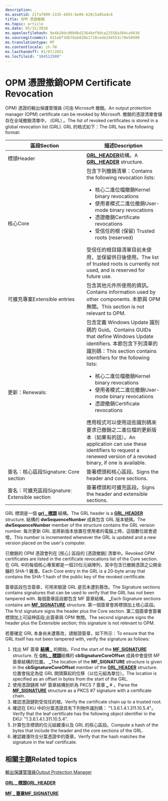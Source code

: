 ```yaml
---
description: .
ms.assetid: 21faf809-1335-4d93-be06-628c5a05a4c8
title: OPM 憑證撤銷
ms.topic: article
ms.date: 05/31/2018
ms.openlocfilehash: 9e4b20dc00b0bd23644ef9dca22558a304ca9438
ms.sourcegitcommit: 831e8f3db78ab820e1710cede244553c70e50500
ms.translationtype: MT
ms.contentlocale: zh-TW
ms.lasthandoff: 01/07/2021
ms.locfileid: "104512588"
---
```

# <a name="opm-certificate-revocation"></a><span data-ttu-id="5629e-103">OPM 憑證撤銷</span><span class="sxs-lookup"><span data-stu-id="5629e-103">OPM Certificate Revocation</span></span>

<span data-ttu-id="5629e-104">OPM) 憑證的輸出保護管理員 (可由 Microsoft 撤銷。</span><span class="sxs-lookup"><span data-stu-id="5629e-104">An output protection manager (OPM) certificate can be revoked by Microsoft.</span></span> <span data-ttu-id="5629e-105">撤銷的憑證清單會儲存在全域撤銷清單中， (GRL) 。</span><span class="sxs-lookup"><span data-stu-id="5629e-105">The list of revoked certificates is stored in a global revocation list (GRL).</span></span> <span data-ttu-id="5629e-106">GRL 的格式如下：</span><span class="sxs-lookup"><span data-stu-id="5629e-106">The GRL has the following format:</span></span>



<table>
<colgroup>
<col style="width: 50%" />
<col style="width: 50%" />
</colgroup>
<thead>
<tr class="header">
<th><span data-ttu-id="5629e-107">區段</span><span class="sxs-lookup"><span data-stu-id="5629e-107">Section</span></span></th>
<th><span data-ttu-id="5629e-108">描述</span><span class="sxs-lookup"><span data-stu-id="5629e-108">Description</span></span></th>
</tr>
</thead>
<tbody>
<tr class="odd">
<td><span data-ttu-id="5629e-109">標頭</span><span class="sxs-lookup"><span data-stu-id="5629e-109">Header</span></span></td>
<td><span data-ttu-id="5629e-110"><a href="grl-header.md"><strong>GRL_HEADER</strong></a>結構。</span><span class="sxs-lookup"><span data-stu-id="5629e-110">A <a href="grl-header.md"><strong>GRL_HEADER</strong></a> structure.</span></span></td>
</tr>
<tr class="even">
<td><span data-ttu-id="5629e-111">核心</span><span class="sxs-lookup"><span data-stu-id="5629e-111">Core</span></span></td>
<td><span data-ttu-id="5629e-112">包含下列撤銷清單：</span><span class="sxs-lookup"><span data-stu-id="5629e-112">Contains the following revocation lists:</span></span>
<ul>
<li><span data-ttu-id="5629e-113">核心二進位檔撤銷</span><span class="sxs-lookup"><span data-stu-id="5629e-113">Kernel binary revocations</span></span></li>
<li><span data-ttu-id="5629e-114">使用者模式二進位撤銷</span><span class="sxs-lookup"><span data-stu-id="5629e-114">User-mode binary revocations</span></span></li>
<li><span data-ttu-id="5629e-115">憑證撤銷</span><span class="sxs-lookup"><span data-stu-id="5629e-115">Certificate revocations</span></span></li>
<li><span data-ttu-id="5629e-116">受信任的根 (保留) </span><span class="sxs-lookup"><span data-stu-id="5629e-116">Trusted roots (reserved)</span></span></li>
</ul>
<span data-ttu-id="5629e-117">受信任的根目錄清單目前未使用，並保留供日後使用。</span><span class="sxs-lookup"><span data-stu-id="5629e-117">The list of trusted roots is currently not used, and is reserved for future use.</span></span></td>
</tr>
<tr class="odd">
<td><span data-ttu-id="5629e-118">可擴充專案</span><span class="sxs-lookup"><span data-stu-id="5629e-118">Extensible entries</span></span></td>
<td><span data-ttu-id="5629e-119">包含其他元件所使用的資訊。</span><span class="sxs-lookup"><span data-stu-id="5629e-119">Contains information used by other components.</span></span> <span data-ttu-id="5629e-120">本節與 OPM 無關。</span><span class="sxs-lookup"><span data-stu-id="5629e-120">This section is not relevant to OPM.</span></span></td>
</tr>
<tr class="even">
<td><span data-ttu-id="5629e-121">更新：</span><span class="sxs-lookup"><span data-stu-id="5629e-121">Renewals:</span></span></td>
<td><span data-ttu-id="5629e-122">包含定義 Windows Update 識別碼的 Guid。</span><span class="sxs-lookup"><span data-stu-id="5629e-122">Contains GUIDs that define Windows Update identifiers.</span></span> <span data-ttu-id="5629e-123">本節包含下列清單的識別碼：</span><span class="sxs-lookup"><span data-stu-id="5629e-123">This section contains identifiers for the following lists:</span></span>
<ul>
<li><span data-ttu-id="5629e-124">核心二進位檔撤銷</span><span class="sxs-lookup"><span data-stu-id="5629e-124">Kernel binary revocations</span></span></li>
<li><span data-ttu-id="5629e-125">使用者模式二進位撤銷</span><span class="sxs-lookup"><span data-stu-id="5629e-125">User-mode binary revocations</span></span></li>
<li><span data-ttu-id="5629e-126">憑證撤銷</span><span class="sxs-lookup"><span data-stu-id="5629e-126">Certificate revocations</span></span></li>
</ul>
<span data-ttu-id="5629e-127">應用程式可以使用這些識別碼來要求已撤銷之二進位檔的更新版本（如果有的話）。</span><span class="sxs-lookup"><span data-stu-id="5629e-127">An application can use these identifiers to request a renewed version of a revoked binary, if one is available.</span></span></td>
</tr>
<tr class="odd">
<td><span data-ttu-id="5629e-128">簽名：核心區段</span><span class="sxs-lookup"><span data-stu-id="5629e-128">Signature: Core section</span></span></td>
<td><span data-ttu-id="5629e-129">簽署標頭和核心區段。</span><span class="sxs-lookup"><span data-stu-id="5629e-129">Signs the header and core sections.</span></span></td>
</tr>
<tr class="even">
<td><span data-ttu-id="5629e-130">簽名：可擴充區段</span><span class="sxs-lookup"><span data-stu-id="5629e-130">Signature: Extensible section</span></span></td>
<td><span data-ttu-id="5629e-131">簽署標頭和可擴充區段。</span><span class="sxs-lookup"><span data-stu-id="5629e-131">Signs the header and extensible sections.</span></span></td>
</tr>
</tbody>
</table>



 

<span data-ttu-id="5629e-132">GRL 標頭是一個 [**grl \_ 標頭**](grl-header.md) 結構。</span><span class="sxs-lookup"><span data-stu-id="5629e-132">The GRL header is a [**GRL\_HEADER**](grl-header.md) structure.</span></span> <span data-ttu-id="5629e-133">結構的 **dwSequenceNumber** 成員包含 GRL 版本號碼。</span><span class="sxs-lookup"><span data-stu-id="5629e-133">The **dwSequenceNumber** member of the structure contains the GRL version number.</span></span> <span data-ttu-id="5629e-134">每次更新 GRL 並將新版本放置在使用者的電腦上時，這個數位就會遞增。</span><span class="sxs-lookup"><span data-stu-id="5629e-134">This number is incremented whenever the GRL is updated and a new version placed on the user's computer.</span></span>

<span data-ttu-id="5629e-135">已撤銷的 OPM 憑證會列在 [核心] 區段的 [憑證撤銷] 清單中。</span><span class="sxs-lookup"><span data-stu-id="5629e-135">Revoked OPM certificates are listed in the certificate revocations list of the Core section.</span></span> <span data-ttu-id="5629e-136">在 GRL 中的每個核心專案都是一個20位元組陣列，其中包含已撤銷憑證之公開金鑰的 SHA-1 雜湊。</span><span class="sxs-lookup"><span data-stu-id="5629e-136">Each Core entry in the GRL is a 20-byte array that contains the SHA-1 hash of the public key of the revoked certificate.</span></span>

<span data-ttu-id="5629e-137">簽章區段包含簽章，可用來驗證 GRL 是否未遭到篡改。</span><span class="sxs-lookup"><span data-stu-id="5629e-137">The Signature sections contains signatures that can be used to verify that the GRL has not been tampered with.</span></span> <span data-ttu-id="5629e-138">每個簽章區段都包含 MF 簽章結構。 [**\_**](mf-signature.md)</span><span class="sxs-lookup"><span data-stu-id="5629e-138">Each Signature sections contains am [**MF\_SIGNATURE**](mf-signature.md) structure.</span></span> <span data-ttu-id="5629e-139">第一個簽章會將標頭加上核心區段。</span><span class="sxs-lookup"><span data-stu-id="5629e-139">The first signature signs the header plus the Core section.</span></span> <span data-ttu-id="5629e-140">第二個簽章會簽署標頭加上可延伸區段;此簽章與 OPM 無關。</span><span class="sxs-lookup"><span data-stu-id="5629e-140">The second signature signs the header plus the Extensible section; this signature is not relevant to OPM.</span></span>

<span data-ttu-id="5629e-141">若要確定 GRL 本身尚未遭篡改，請驗證簽章，如下所示：</span><span class="sxs-lookup"><span data-stu-id="5629e-141">To ensure that the GRL itself has not been tampered with, verify the signature as follows:</span></span>

1.  <span data-ttu-id="5629e-142">找出 MF 簽章 [**結構 \_**](mf-signature.md) 的開始。</span><span class="sxs-lookup"><span data-stu-id="5629e-142">Find the start of the [**MF\_SIGNATURE**](mf-signature.md) structure.</span></span> <span data-ttu-id="5629e-143">在 [**GRL \_ 標頭**](grl-header.md)結構的 **cbSignatureCoreOffset** 成員中會提供 MF 簽章結構的位置。 **\_**</span><span class="sxs-lookup"><span data-stu-id="5629e-143">The location of the **MF\_SIGNATURE** structure is given in the **cbSignatureCoreOffset** member of the [**GRL\_HEADER**](grl-header.md) structure.</span></span> <span data-ttu-id="5629e-144">位置會指定為從 GRL 開頭算起的位移（以位元組為單位）。</span><span class="sxs-lookup"><span data-stu-id="5629e-144">The location is specified as an offset in bytes from the start of the GRL.</span></span>
2.  <span data-ttu-id="5629e-145">使用憑證鏈將 MF 簽章結構剖析為 PKCS 7 簽章 [**\_**](mf-signature.md) \# 。</span><span class="sxs-lookup"><span data-stu-id="5629e-145">Parse the [**MF\_SIGNATURE**](mf-signature.md) structure as a PKCS \#7 signature with a certificate chain.</span></span>
3.  <span data-ttu-id="5629e-146">確認憑證鏈對受信任的根。</span><span class="sxs-lookup"><span data-stu-id="5629e-146">Verify the certificate chain up to a trusted root.</span></span>
4.  <span data-ttu-id="5629e-147">確認在 EKU 中的分葉憑證具有下列物件識別碼： "1.3.6.1.4.1.311.10.5.4"。</span><span class="sxs-lookup"><span data-stu-id="5629e-147">Verify that the leaf certificate has the following object identifier in the EKU: "1.3.6.1.4.1.311.10.5.4".</span></span>
5.  <span data-ttu-id="5629e-148">計算包含標頭的位元組雜湊以及 GRL 的核心區段。</span><span class="sxs-lookup"><span data-stu-id="5629e-148">Compute a hash of the bytes that include the header and the core sections of the GRL.</span></span>
6.  <span data-ttu-id="5629e-149">確認雜湊符合分葉憑證中的簽章。</span><span class="sxs-lookup"><span data-stu-id="5629e-149">Verify that the hash matches the signature in the leaf certificate.</span></span>

## <a name="related-topics"></a><span data-ttu-id="5629e-150">相關主題</span><span class="sxs-lookup"><span data-stu-id="5629e-150">Related topics</span></span>

<dl> <dt>

[<span data-ttu-id="5629e-151">輸出保護管理員</span><span class="sxs-lookup"><span data-stu-id="5629e-151">Output Protection Manager</span></span>](output-protection-manager.md)
</dt> <dt>

[<span data-ttu-id="5629e-152">**GRL \_ 標頭**</span><span class="sxs-lookup"><span data-stu-id="5629e-152">**GRL\_HEADER**</span></span>](grl-header.md)
</dt> <dt>

[<span data-ttu-id="5629e-153">**MF \_ 簽章**</span><span class="sxs-lookup"><span data-stu-id="5629e-153">**MF\_SIGNATURE**</span></span>](mf-signature.md)
</dt> </dl>

 

 



